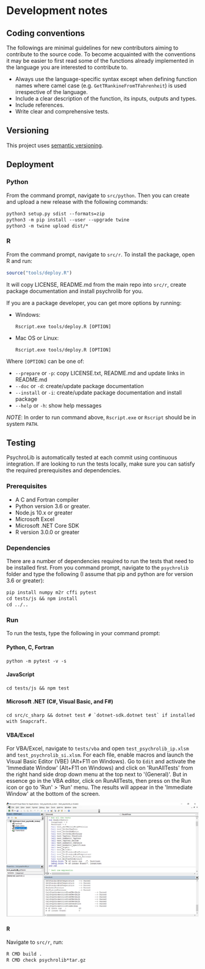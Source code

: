 # Development notes

## Coding conventions

The followings are minimal guidelines for new contributors aiming to contribute to the source code. To become acquainted with the conventions it may be easier to first read some of the functions already implemented in the language you are interested to contribute to.

- Always use the language-specific syntax except when defining function names where camel case (e.g. `GetTRankineFromTFahrenheit`) is used irrespective of the language.
- Include a clear description of the function, its inputs, outputs and types.
- Include references.
- Write clear and comprehensive tests.


## Versioning

This project uses [semantic versioning](https://semver.org/).


## Deployment

### Python 

From the command prompt, navigate to `src/python`. Then you can create and upload a new release with the following commands:

```
python3 setup.py sdist --formats=zip
python3 -m pip install --user --upgrade twine
python3 -m twine upload dist/*
```

### R

From the command prompt, navigate to `src/r`. To install the package, open R and run:

```r
source("tools/deploy.R")
```

It will copy LICENSE, README.md from the main repo into `src/r`, create package documentation and install psychrolib for you.

If you are a package developer, you can get more options by running:

* Windows:
  ```
  Rscript.exe tools/deploy.R [OPTION]
  ```
* Mac OS or Linux:
  ```
  Rscript.exe tools/deploy.R [OPTION]
  ```

Where `[OPTION]` can be one of:

* `--prepare` or `-p`: copy LICENSE.txt, README.md and update links in README.md
* `--doc` or `-d`: create/update package documentation
* `--install` or `-i`: create/update package documentation and install package
* `--help` or `-h`: show help messages

*NOTE*: In order to run command above, `Rscript.exe` or `Rscript` should be in system `PATH`.

## Testing

PsychroLib is automatically tested at each commit using continuous integration. If are looking to run the tests locally, make sure you can satisfy the required prerequisites and dependencies.

### Prerequisites

- A C and Fortran compiler
- Python version 3.6 or greater.
- Node.js 10.x or greater
- Microsoft Excel
- Microsoft .NET Core SDK
- R version 3.0.0 or greater


### Dependencies

There are a number of dependencies required to run the tests that need to be installed first. From you command prompt, navigate to the `psychrolib` folder and type the following (I assume that pip and python are for version 3.6 or greater):

```
pip install numpy m2r cffi pytest
cd tests/js && npm install
cd ../..
```


### Run

To run the tests, type the following in your command prompt:


#### Python, C, Fortran
```
python -m pytest -v -s
```


#### JavaScript
```
cd tests/js && npm test
```


#### Microsoft .NET (C#, Visual Basic, and F#)

```
cd src/c_sharp && dotnet test # `dotnet-sdk.dotnet test` if installed with Snapcraft.
```

#### VBA/Excel
For VBA/Excel, navigate to `tests/vba` and open `test_psychrolib_ip.xlsm` and `test_psychrolib_si.xlsm`. For each file, enable macros and launch the Visual Basic Editor (VBE) (Alt+F11 on Windows). Go to `Edit` and activate the 'Immediate Window' (Alt+F11 on Windows) and click on 'RunAllTests' from the right hand side drop down menu at the top next to '(General)'.   But in essence go in the VBA editor, click on RunAllTests, then press on the Run icon or go to 'Run' > 'Run' menu. The results will appear in the 'Immediate Window' at the bottom of the screen.

![VBA/Excel Test](assets/excel_test.png)


#### R

Navigate to `src/r`, run:

```
R CMD build .
R CMD check psychrolib*tar.gz
```
